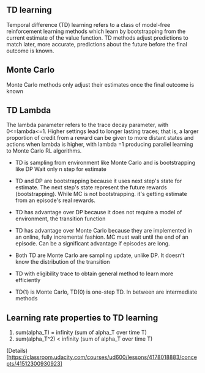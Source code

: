 ## TD learning 

Temporal difference (TD) learning refers to a class of model-free reinforcement learning methods which learn by bootstrapping from the current estimate of the value function. TD methods adjust predictions to match later, more accurate, predictions about the future before the final outcome is known.

## Monte Carlo
Monte Carlo methods only adjust their estimates once the final outcome is known

## TD Lambda
The lambda parameter refers to the trace decay parameter, with 0<=lambda<=1. Higher settings lead to longer lasting traces; that is, a larger proportion of credit from a reward can be given to more distant states and actions when lambda is higher, with lambda =1 producing parallel learning to Monte Carlo RL algorithms.

- TD is sampling from environment like Monte Carlo and is bootstrapping like DP
Wait only n step for estimate
- TD and DP are bootstrapping because it uses next step's state for estimate. The next step's state represent the future rewards (bootstrapping). While MC is not bootstrapping. it's getting estimate from an episode's real rewards.
- TD has advantage over DP because it does not require a model of environment, the transition function
- TD has advantage over Monte Carlo because they are implemented in an online, fully incremental fashion. MC must wait until the end of an episode. Can be a significant advantage if episodes are long.


- Both TD are Monte Carlo are sampling update, unlike DP. It doesn't know the distribution of the transition
- TD with eligibility trace to obtain general method to learn more efficiently
- TD(1) is Monte Carlo, TD(0) is one-step TD. In between are intermediate methods

## Learning rate properties to TD learning
1. sum(alpha_T) = infinity (sum of alpha_T over time T)
2. sum(alpha_T^2) < infinity (sum of alpha_T over time T)

(Details)[https://classroom.udacity.com/courses/ud600/lessons/4178018883/concepts/41512300930923]
